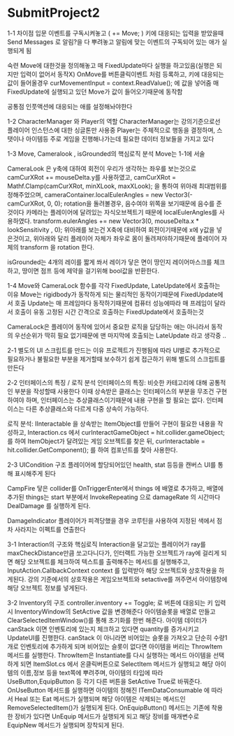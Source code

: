 # SubmitProject2
 
1-1 차이점
입문
이벤트를 구독시켜놓고 ( += Move; )
키에 대응되는 입력을 받았을때 Send Messages 로
알림?을 다 뿌려놓고 알림에 맞는 
이벤트의 구독되어 있는 애가 실행되게 됨

숙련
Move에 대한것을 정의해놓고 매 FixedUpdate마다 실행을 하고있음(실행은 되지만 입력이 없어서 동작X)
OnMove를 버튼클릭이벤트 처럼 등록하고,
키에 대응되는 값이 들어올경우 curMovementInput = context.ReadValue<Vector2>(); 에 값을 넣어줌
매 FixedUpdate에 실행되고 있던 Move가 값이 들어오기때문에 동작함

공통점
인풋액션에 대응되는 애를 설정해놔야한다




1-2 CharacterManager 와 Player의 역할
CharacterManager는 강의기준으로선 플레이어 인스턴스에 대한 싱글톤만 사용중
Player는 주체적으로 행동을 결정하며, 스탯이나 아이템등 주로 게임을 진행해나가는데 필요한 데이터 정보들을 가지고 있다





1-3 Move, Cameralook , isGrounded의 핵심로직 분석
Move는 1-1에 서술

CameraLook 은 y축에 대하여 회전이 우리가 생각하는 좌우를 보는것으로 camCurXRot += mouseDelta.y를 사용하였고,
camCurXRot = Mathf.Clamp(camCurXRot, minXLook, maxXLook); 을 통하여 위아래 최대범위를 정해주었으며,
cameraContainer.localEulerAngles = new Vector3(-camCurXRot, 0, 0);  rotation을 돌려볼경우, 음수여야 위쪽을 보기때문에 음수를 준것이다
카메라는 플레이어에 달려있는 자식오브젝트기 때문에 localEulerAngles를 사용하였다.
transform.eulerAngles += new Vector3(0, mouseDelta.x * lookSensitivity , 0); 위아래를 보는건 X축에 대비하여 회전이기때문에 x에 y값을 넣은것이고,
위아래와 달리 플레이어 자체가 좌우로 몸이 돌려져야하기때문에 플레이어 자체의 transform 을 rotation 한다.

isGrounded는 4개의 레이를 짧게 쏴서 레이가 닿은 면이 땅인지 레이어마스크를 체크하고, 땅이면 점프 등에 제약을 걸기위해 bool값을 반환한다.




1-4 Move와 CameraLock 함수를 각각 FixedUpdate, LateUpdate에서 호출하는 이유
Move는 rigidbody가 동작하게 되는 물리적인 동작이기때문에 FixedUpdate에서 호출
Update는 매 프레임마다 동작하기때문에 컴퓨터 성능에따라 매 프레임이 달라서 호출이 유동
고정된 시간 간격으로 호출하는 FixedUpdate에서 호출하는것

CameraLock은 플레이어 동작에 있어서 중요한 로직을 담당하는 애는 아니라서
동작의 우선순위가 딱히 필요 없기때문에 맨 마지막에 호출되는 LateUpdate 라고 생각중 ..





2-1 별도의 UI 스크립트를 만드는 이유
프로젝트가 진행됨에 따라 UI별로 추가적으로 필요하거나 불필요한 부분을 제거할때
보수하기 쉽게 접근하기 위해 별도의 스크립트를 만든다





2-2 인터페이스의 특징 / 로직 분석
인터페이스의 특징: 비슷한 카테고리에 대해 공통적인 부분을 작성할때 사용한다
이때 상속받은 클래스는 인터페이스의 부분을 무조건 구현하여야 하며,
인터페이스는 추상클래스이기때문에 내용 구현을 할 필요는 없다.
인터페이스는 다른 추상클래스와 다르게 다중 상속이 가능하다.

로직 분석: IInteractable 을 상속받는 ItemObject를 만들어 구현이 필요한 내용을 작성하고,
Interaction.cs 에서 curInteractGameObject = hit.collider.gameObject; 를 하여 ItemObject가 달려있는
게임 오브젝트를 찾은 뒤, curInteractable = hit.collider.GetComponent<IInteractable>(); 를 하여
컴포넌트를 찾아 사용한다.





2-3
UICondition 구조
플레이어에 할당되어있던 health, stat 등등을 캔버스 UI를 통해 표시해주게 된다

CampFire
닿은 collider를 OnTriggerEnter에서 things 에 배열로 추가하고, 배열에 추가된 things는 
start 부분에서 InvokeRepeating 으로 damageRate 의 시간마다 DealDamage 를 실행하게 된다.

DamageIndicator
플레이어가 피격당했을 경우 코루틴을 사용하여 지정된 색에서 점차 사라지는 이펙트를 연출한다




3-1 Interaction의 구조와 핵심로직
Interaction을 달고있는 플레이어가 ray를 maxCheckDistance만큼 쏘고다니다가, 인터랙트 가능한 오브젝트가 ray에 걸리게 되면
해당 오브젝트를 체크하여 텍스트를 출력해주는 메서드를 실행해주고,
InputAction.CallbackContext context 를 입력받아 해당 오브젝트와 상호작용을 하게된다.
강의 기준에서의 상호작용은 게임오브젝트와 setactive를 꺼주면서 아이템창에 해당 오브젝트 정보를 넣게된다.





3-2 Inventory의 구조
controller.inventory += Toggle; 로 버튼에 대응되는 키 입력시 InventoryWindow의 SetActive 값을 변경해준다
아이템슬롯을 배열로 만들고 ClearSelectedItemWindow()를 통해 초기화를 한번 해준다.
아이템 데이터가 canStack 이면 인벤토리에 있는지 체크하고 있다면 quantity를 증가시키고 UpdateUI를 진행한다.
canStack 이 아니라면 비어있는 슬롯을 가져오고 단순히 수량1개로 인벤토리에 추가하게 되며
비어있는 슬롯이 없다면 아이템을 버리는 ThrowItem 메서드를 실행한다.
ThrowItem은 Instantiate를 다시 실행하는 메서드
아이템을 선택하게 되면 ItemSlot.cs 에서 온클릭버튼으로 SelectItem 메서드가 실행되고
해당 아이템의 이름,정보 등을 text쪽에 뿌려주며, 아이템의 타입에 따라 UseButton,EquipButton 등 각기 다른 버튼을 SetActive True로 바꿔준다.
OnUseButton 메서드를 실행하면 아이템의 정해진 ITemDataConsumable 에 따라서 Heal 또는 Eat 메서드가 실행되며 해당 아이템은 삭제되는 메서드인 RemoveSelectedItem()가 실행되게 된다.
OnEquipButton() 메서드는 기존에 착용한 장비가 있다면 UnEquip 메서드가 실행되게 되고 해당 장비를 매개변수로 EquipNew 메서드가 실행되며 장착되게 된다.

